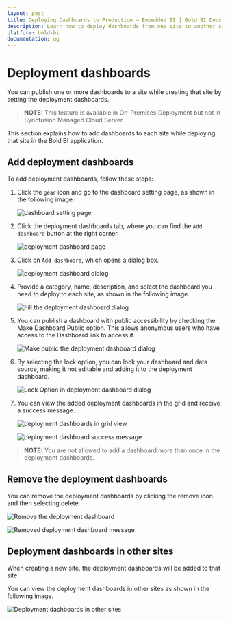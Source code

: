 ```yaml
---
layout: post
title: Deploying Dashboards to Production – Embedded BI | Bold BI Docs
description: Learn how to deploy dashboards from one site to another site with Bold BI Embedded. With this you can deploy any dashboard from testing site to production site.
platform: bold-bi
documentation: ug
---
```


# Deployment dashboards
You can publish one or more dashboards to a site while creating that site by setting the deployment dashboards.

> **NOTE:** This feature is available in On-Premises Deployment but not in Syncfusion Managed Cloud Server.

This section explains how to add dashboards to each site while deploying that site in the Bold BI application.

## Add deployment dashboards
To add deployment dashboards, follow these steps:

1. Click the `gear` icon and go to the dashboard setting page, as shown in the following image.

    ![dashboard setting page](/static/assets/site-administration/images/dashboard-setting.png)

2. Click the deployment dashboards tab, where you can find the `Add dashboard` button at the right corner.

    ![deployment dashboard page](/static/assets/site-administration/images/deployment-dashboard-page.png)

3. Click on `Add dashboard`, which opens a dialog box.

    ![deployment dashboard dialog](/static/assets/site-administration/images/deployment-dashboard-dialog.png#width=60%)

4. Provide a category, name, description, and select the dashboard you need to deploy to each site, as shown in the following image.

    ![Fill the deployment dashboard dialog](/static/assets/site-administration/images/fill-deployment-dashboard-dialog.png#width=60%)

5. You can publish a dashboard with public accessibility by checking the Make Dashboard Public option. This allows anonymous users who have access to the Dashboard link to access it.

    ![Make public the deployment dashboard dialog](/static/assets/site-administration/images/make-public-deployment-dashboard-dialog.png#width=60%)

6. By selecting the lock option, you can lock your dashboard and data source, making it not editable and adding it to the deployment dashboard.
    
    ![Lock Option in deployment dashboard dialog](/static/assets/site-administration/images/lock-deployment-dashboard.png#width=60%)

7. You can view the added deployment dashboards in the grid and receive a success message.

    ![deployment dashboards in grid view](/static/assets/site-administration/images/deployment-dashboards-grid-view.png)

    ![deployment dashboard success message](/static/assets/site-administration/images/deployment-dashboard-success-message.png)

> **NOTE:** You are not allowed to add a dashboard more than once in the deployment dashboards.

## Remove the deployment dashboards

You can remove the deployment dashboards by clicking the remove icon and then selecting delete.

![Remove the deployment dashboard](/static/assets/site-administration/images/remove-deployment-dashboard.png)

![Removed deployment dashboard message](/static/assets/site-administration/images/remove-deployment-dashboard-message.png)

## Deployment dashboards in other sites

When creating a new site, the deployment dashboards will be added to that site.

You can view the deployment dashboards in other sites as shown in the following image.

![Deployment dashboards in other sites](/static/assets/site-administration/images/deployment-dashboard-other-sites.png#width=60%)

